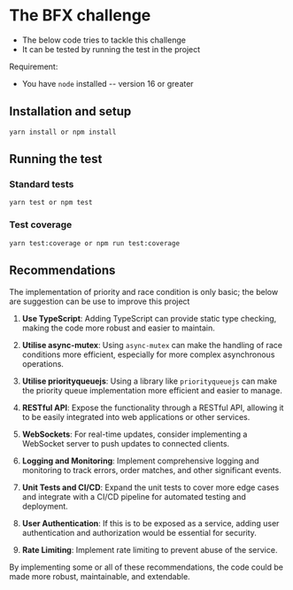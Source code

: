 # The BFX challenge

- The below code tries to tackle this challenge
- It can be tested by running the test in the project

Requirement:

- You have `node` installed -- version 16 or greater

## Installation and setup

```
yarn install or npm install
```

## Running the test

### Standard tests

```
yarn test or npm test
```

### Test coverage

```
yarn test:coverage or npm run test:coverage
```

## Recommendations

The implementation of priority and race condition is only basic; the below are suggestion can be use to improve this project

1. **Use TypeScript**: Adding TypeScript can provide static type checking, making the code more robust and easier to maintain.
  
2. **Utilise async-mutex**: Using `async-mutex` can make the handling of race conditions more efficient, especially for more complex asynchronous operations.

3. **Utilise priorityqueuejs**: Using a library like `priorityqueuejs` can make the priority queue implementation more efficient and easier to manage.

4. **RESTful API**: Expose the functionality through a RESTful API, allowing it to be easily integrated into web applications or other services.

5. **WebSockets**: For real-time updates, consider implementing a WebSocket server to push updates to connected clients.

6. **Logging and Monitoring**: Implement comprehensive logging and monitoring to track errors, order matches, and other significant events.

7. **Unit Tests and CI/CD**: Expand the unit tests to cover more edge cases and integrate with a CI/CD pipeline for automated testing and deployment.

8. **User Authentication**: If this is to be exposed as a service, adding user authentication and authorization would be essential for security.

9. **Rate Limiting**: Implement rate limiting to prevent abuse of the service.

By implementing some or all of these recommendations, the code could be made more robust, maintainable, and extendable.

